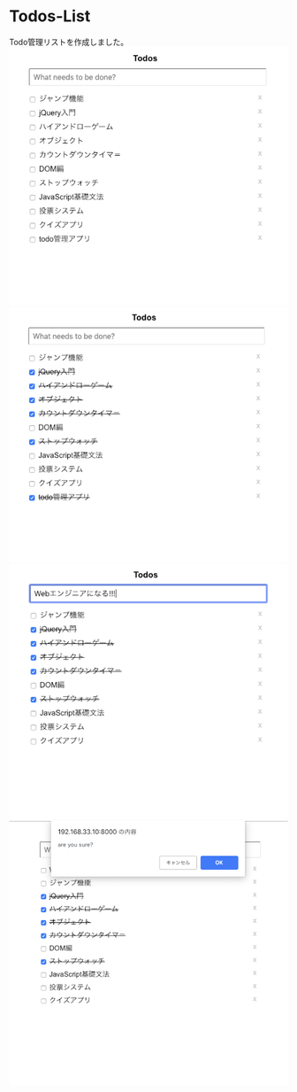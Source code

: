 # Todos-List
Todo管理リストを作成しました。<br>
<img src="todos.png">
<img src="todos2.png">
<img src="todos3.png">
<img src="todos4.png">
